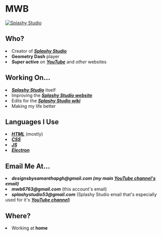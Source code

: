 # MWB
<a href="https://www.youtube.com/channel/UC5rY90rYvwHJUHgH7iuSHew"><img src="https://github.com/SplashyStudio/Splashy-Studio-2/blob/main/ss2Icon.jpg?raw=true" title="Splashy Studio"></a>
<h2>Who?</h2>
<li>Creator of <a href="https://www.youtube.com/channel/UC5rY90rYvwHJUHgH7iuSHew" title="Splashy Studio YouTube channel"><b><i>Splashy Studio</i></b></a></li>
<li><b>Geometry Dash</b> player</li>
<li><b><i>Super</i> active</b> on <b><i><a href="https://www.youtube.com/channel/UCu7a0qLsRb1TNutICA1EZuw" title="My YouTube channel">YouTube</a></i></b> and <i>other</i> websites</li>
<h2>Working On&hellip;</h2>
<li><b><i><a href="https://github.com/SplashyStudio" title="Splashy Studio GitHub organization">Splashy Studio</a></i></b> itself</li>
<li>Improving the <b><i><a href="https://splashystudio.github.io" title="Splashy Studio website">Splashy Studio website</a></i></b></li>
<li>Edits for the <b><i><a href="https://splashy-studio.fandom.com/wiki/Splashy_Studio_Wiki" title="Splashy Studio wiki">Splashy Studio wiki</a></i></b></li>
<li>Making my life better</li>
<h2>Languages I Use</h2>
<li><b><i><a href="https://html.com" title="HTML">HTML</a></i></b> (mostly)</li>
<li><b><i><a href="https://css.com" title="CSS">CSS</a></i></b></li>
<li><b><i><a href="https://javascript.com" title="JS">JS</a></i></b></li>
<li><b><i><a href="https://electronjs.org" title="Electron">Electron</a></i></b></li>
<h2>Email Me At&hellip;</h2>
<li><b><i>designsbysamanthapgh@gmail.com (my main <a href="https://www.youtube.com/channel/UCu7a0qLsRb1TNutICA1EZuw">YouTube channel's</a> email)</i></b></li>
<li><b><i>mwb6763@gmail.com</i></b> (this account's email)</li>
<li><b><i>splashystudio53@gmail.com</i></b> (Splashy Studio email that's especially used for it's <b><i><a href="https://www.youtube.com/channel/UC5rY90rYvwHJUHgH7iuSHew" title="Splashy Studio YouTube channel">YouTube channel</a></i></b>)</li>
<h2>Where?</h2>
<li>Working at <b>home</b></li>
